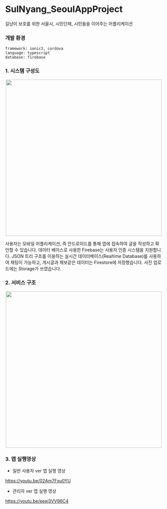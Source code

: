 # SulNyang_SeoulAppProject
길냥이 보호를 위한 서울시, 시민단체, 시민들을 이어주는 어플리케이션

### 개발 환경
```
framework: ionic3, cordova
language: typescript
database: firebase
```
### 1. 시스템 구성도
<p align="center"><img src="https://user-images.githubusercontent.com/43545606/93047604-d7d86880-f697-11ea-8e36-695d67b1e9e5.png" width="500"></p>

사용자는 모바일 어플리케이션, 즉 안드로이드를 통해 앱에 접속하여 글을 작성하고 확인할 수 있습니다. 
데이터 베이스로 사용한 Firebase는 사용자 인증 시스템을 지원합니다. 
JSON 트리 구조를 이용하는 실시간 데이터베이스(Realtime Database)를 사용하여 채팅이 가능하고, 
게시글과 제보같은 데이터는 Firestore에 저장했습니다. 사진 업로드에는 Storage가 쓰였습니다.

### 2. 서비스 구조

<p align="center"><img src="https://user-images.githubusercontent.com/43545606/93047619-dd35b300-f697-11ea-8821-1c009fc7848b.png" width="500"></p>

### 3. 앱 실행영상

- 일반 사용자 ver 앱 실행 영상

https://youtu.be/02Am7Fxu0YU

- 관리자 ver 앱 실행 영상

https://youtu.be/eeej3VV96C4
